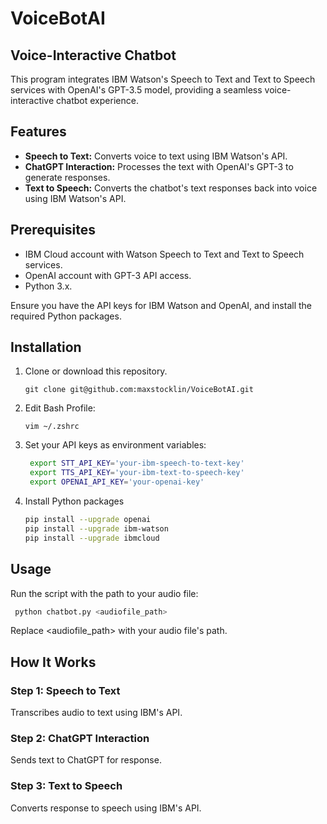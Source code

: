 # VoiceBotAI

## Voice-Interactive Chatbot

This program integrates IBM Watson's Speech to Text and Text to Speech services with OpenAI's GPT-3.5 model, providing a seamless voice-interactive chatbot experience.

## Features

- **Speech to Text:** Converts voice to text using IBM Watson's API.
- **ChatGPT Interaction:** Processes the text with OpenAI's GPT-3 to generate responses.
- **Text to Speech:** Converts the chatbot's text responses back into voice using IBM Watson's API.

## Prerequisites

- IBM Cloud account with Watson Speech to Text and Text to Speech services.
- OpenAI account with GPT-3 API access.
- Python 3.x.

Ensure you have the API keys for IBM Watson and OpenAI, and install the required Python packages.

## Installation

1. Clone or download this repository.

   ```
   git clone git@github.com:maxstocklin/VoiceBotAI.git 
   ```
3. Edit Bash Profile:

   ```
   vim ~/.zshrc 
   ```
4. Set your API keys as environment variables:

   ```bash
    export STT_API_KEY='your-ibm-speech-to-text-key'
    export TTS_API_KEY='your-ibm-text-to-speech-key'
    export OPENAI_API_KEY='your-openai-key'
   ```
4. Install Python packages

   ```bash
   pip install --upgrade openai
   pip install --upgrade ibm-watson
   pip install --upgrade ibmcloud
   ```

## Usage

Run the script with the path to your audio file:

   ```bash
    python chatbot.py <audiofile_path>
   ```
Replace <audiofile_path> with your audio file's path.

## How It Works

### Step 1: Speech to Text
Transcribes audio to text using IBM's API.

### Step 2: ChatGPT Interaction
Sends text to ChatGPT for response.

### Step 3: Text to Speech
Converts response to speech using IBM's API.

